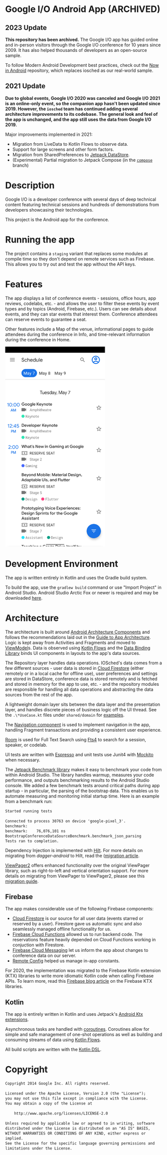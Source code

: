 Google I/O Android App (ARCHIVED)
======================

## 2023 Update

**This repository has been archived.** The Google I/O app has guided online and in-person visitors through the Google I/O conference for 10 years since 2009. It has also helped thousands of developers as an open-source sample. 

To follow Modern Android Development best practices, check out the [Now in Android](https://github.com/android/nowinandroid) repository, which replaces iosched as our real-world sample. 

## 2021 Update

**Due to global events, Google I/O 2020 was canceled and Google I/O 2021 is an online-only event, so
the companion app hasn't been updated since 2019. However, the `iosched` team has continued
adding several architecture improvements to its codebase.
The general look and feel of the app is unchanged, and the app
still uses the data from Google I/O 2019.**

Major improvements implemented in 2021:
* Migration from LiveData to Kotlin Flows to observe data.
* Support for large screens and other form factors.
* Migration from SharedPreferences to [Jetpack DataStore](https://developer.android.com/topic/libraries/architecture/datastore).
* (Experimental) Partial migration to Jetpack Compose
(in the [`compose`](https://github.com/google/iosched/tree/compose) branch)

# Description
Google I/O is a developer conference with several days of deep
technical content featuring technical sessions and hundreds of demonstrations
from developers showcasing their technologies.

This project is the Android app for the conference.

# Running the app

The project contains a `staging` variant that replaces some modules at compile time so they
don't depend on remote services such as Firebase. This allows you to try out and test the app
without the API keys.

# Features

The app displays a list of conference events - sessions, office hours, app
reviews, codelabs, etc. - and allows the user to filter these events by event
types and by topics (Android, Firebase, etc.). Users can see details about
events, and they can star events that interest them. Conference attendees can
reserve events to guarantee a seat.

Other features include a Map of the venue, informational pages to
guide attendees during the conference in Info, and time-relevant information
during the conference in Home.

<div>
  <img align="center" src="schedule.png" alt="Schedule screenshot" height="640" width="320">
</div>

# Development Environment

The app is written entirely in Kotlin and uses the Gradle build system.

To build the app, use the `gradlew build` command or use "Import Project" in
Android Studio. Android Studio Arctic Fox or newer is required and may be downloaded
[here](https://developer.android.com/studio/preview).

# Architecture

The architecture is built around
[Android Architecture Components](https://developer.android.com/topic/libraries/architecture/)
and follows the recommendations laid out in the
[Guide to App Architecture](https://developer.android.com/jetpack/docs/guide). Logic is kept away
from Activities and Fragments and moved to
[ViewModel](https://developer.android.com/topic/libraries/architecture/viewmodel)s.
Data is observed using
[Kotlin Flows](https://developer.android.com/kotlin/flow/stateflow-and-sharedflow)
and the [Data Binding Library](https://developer.android.com/topic/libraries/data-binding/)
binds UI components in layouts to the app's data sources.

The Repository layer handles data operations. IOSched's data comes
from a few different sources -  user data is stored in
[Cloud Firestore](https://firebase.google.com/docs/firestore/)
(either remotely or in
a local cache for offline use), user preferences and settings are stored in
DataStore, conference data is stored remotely and is fetched and stored
in memory for the app to use, etc. - and the repository modules
are responsible for handling all data operations and abstracting the data sources
from the rest of the app.

A lightweight domain layer sits between the data layer
and the presentation layer, and handles discrete pieces of business logic off
the UI thread. See the `.\*UseCase.kt` files under `shared/domain` for
[examples](https://github.com/google/iosched/search?q=UseCase&unscoped_q=UseCase).

The [Navigation component](https://developer.android.com/guide/navigation) is used
to implement navigation in the app, handling Fragment transactions and providing a consistent
user experience.

[Room](https://developer.android.com/jetpack/androidx/releases/room) is used
for Full Text Search using [Fts4](https://developer.android.com/reference/androidx/room/Fts4)
to search for a session, speaker, or codelab.

UI tests are written with [Espresso](https://developer.android.com/training/testing/espresso/)
and unit tests use Junit4 with
[Mockito](https://github.com/mockito/mockito) when necessary.

The [Jetpack Benchmark library](https://developer.android.com/studio/profile/benchmark)
makes it easy to benchmark your code from within Android Studio.
The library handles warmup, measures your code performance, and outputs benchmarking
results to the Android Studio console. We added a few benchmark tests around
critical paths during app startup - in particular, the parsing of the bootstrap
data. This enables us to automate measuring and monitoring initial startup time.
Here is an example from a benchmark run:

```
Started running tests

Connected to process 30763 on device 'google-pixel_3'.
benchmark:
benchmark:    76,076,101 ns BootstrapConferenceDataSourceBenchmark.benchmark_json_parsing
Tests ran to completion.
```

Dependency Injection is implemented with
[Hilt](https://developer.android.com/training/dependency-injection/hilt-android). For more details
on migrating from *dagger-android* to Hilt, read the
([migration article](https://medium.com/androiddevelopers/migrating-the-google-i-o-app-to-hilt-f3edf03affe5).

[ViewPager2](https://developer.android.com/training/animation/screen-slide-2) offers enhanced functionality over the
original ViewPager library, such as right-to-left and vertical orientation support.
For more details on migrating from ViewPager to ViewPager2, please see this
[migration guide](https://developer.android.com/training/animation/vp2-migration).

## Firebase

The app makes considerable use of the following Firebase components:

- [Cloud Firestore](https://firebase.google.com/docs/firestore/) is our source
for all user data (events starred or reserved by a user). Firestore gave us
automatic sync  and also seamlessly managed offline functionality
for us.
- [Firebase Cloud Functions](https://firebase.google.com/docs/functions/)
allowed us to run backend code. The reservations feature heavily depended on Cloud
Functions working in conjuction with Firestore.
- [Firebase Cloud Messaging](https://firebase.google.com/docs/cloud-messaging/concept-options)
let us inform the app about changes to conference data on our server.
- [Remote Config](https://firebase.google.com/docs/remote-config/) helped us
manage in-app constants.

For 2020, the implementation was migrated to the Firebase Kotlin extension (KTX) libraries to
write more idiomatic Kotlin code when calling Firebase APIs. To learn more,
read this
[Firebase blog article](https://firebase.googleblog.com/2020/03/firebase-kotlin-ga.html)
on the Firebase KTX libraries.

## Kotlin

The app is entirely written in Kotlin and uses Jetpack's
[Android Ktx extensions](https://developer.android.com/kotlin/ktx).

Asynchronous tasks are handled with
[coroutines](https://developer.android.com/kotlin/coroutines). Coroutines allow for simple
and safe management of one-shot operations as well as building and consuming streams of data using
[Kotlin Flows](https://developer.android.com/kotlin/flow).

All build scripts are written with the
[Kotlin DSL](https://docs.gradle.org/current/userguide/kotlin_dsl.html).

# Copyright

    Copyright 2014 Google Inc. All rights reserved.

    Licensed under the Apache License, Version 2.0 (the "License");
    you may not use this file except in compliance with the License.
    You may obtain a copy of the License at

        http://www.apache.org/licenses/LICENSE-2.0

    Unless required by applicable law or agreed to in writing, software
    distributed under the License is distributed on an "AS IS" BASIS,
    WITHOUT WARRANTIES OR CONDITIONS OF ANY KIND, either express or implied.
    See the License for the specific language governing permissions and
    limitations under the License.

